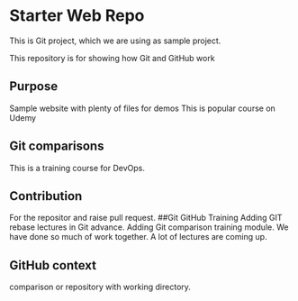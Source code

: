 # Starter Web Repo
This is Git project, which we are using as sample project.

This repository is for showing how Git and GitHub work

## Purpose

Sample website with plenty of files for demos
This is popular course on Udemy
## Git comparisons
This is a training course for DevOps.
## Contribution 
For the repositor and raise pull request.
##Git GitHub Training
Adding GIT rebase lectures in Git advance.
Adding Git comparison training  module.
We have done so much of work together.
A lot of lectures are coming up.
## GitHub context
comparison or repository with working directory.
